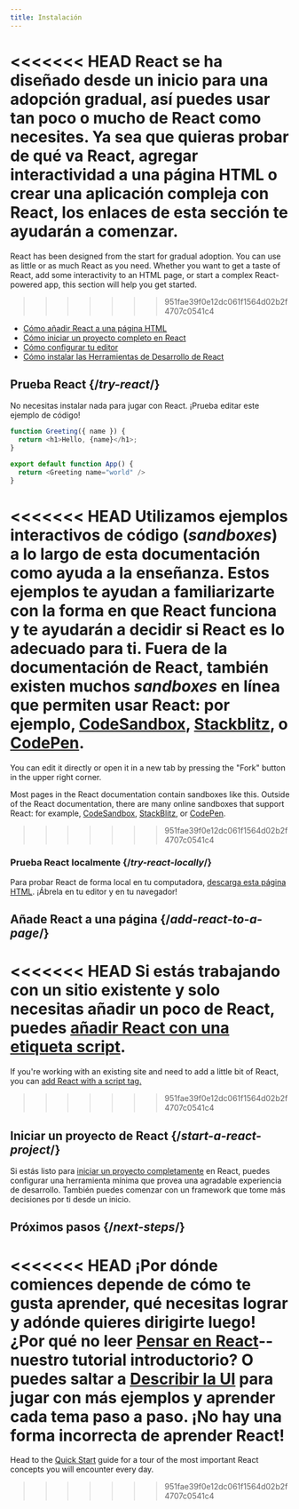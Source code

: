 ```yaml
---
title: Instalación
---
```


<Intro>

<<<<<<< HEAD
React se ha diseñado desde un inicio para una adopción gradual, así puedes usar tan poco o mucho de React como necesites. Ya sea que quieras probar de qué va React, agregar interactividad a una página HTML o crear una aplicación compleja con React, los enlaces de esta sección te ayudarán a comenzar.
=======
React has been designed from the start for gradual adoption. You can use as little or as much React as you need. Whether you want to get a taste of React, add some interactivity to an HTML page, or start a complex React-powered app, this section will help you get started.
>>>>>>> 951fae39f0e12dc061f1564d02b2f4707c0541c4

</Intro>

<YouWillLearn isChapter={true}>

* [Cómo añadir React a una página HTML](/learn/add-react-to-a-website)
* [Cómo iniciar un proyecto completo en React](/learn/start-a-new-react-project)
* [Cómo configurar tu editor](/learn/editor-setup)
* [Cómo instalar las Herramientas de Desarrollo de React](/learn/react-developer-tools)

</YouWillLearn>

## Prueba React {/*try-react*/}

No necesitas instalar nada para jugar con React. ¡Prueba editar este ejemplo de código!

<Sandpack>

```js
function Greeting({ name }) {
  return <h1>Hello, {name}</h1>;
}

export default function App() {
  return <Greeting name="world" />
}
```

</Sandpack>

<<<<<<< HEAD
Utilizamos ejemplos interactivos de código (*sandboxes*) a lo largo de esta documentación como ayuda a la enseñanza. Estos ejemplos te ayudan a familiarizarte con la forma en que React funciona y te ayudarán a decidir si React es lo adecuado para ti. Fuera de la documentación de React, también existen muchos *sandboxes* en línea que permiten usar React: por ejemplo, [CodeSandbox](https://codesandbox.io/s/new), [Stackblitz](https://stackblitz.com/fork/react), o [CodePen](
https://codepen.io/pen/?template=wvdqJJm).
=======
You can edit it directly or open it in a new tab by pressing the "Fork" button in the upper right corner.

Most pages in the React documentation contain sandboxes like this. Outside of the React documentation, there are many online sandboxes that support React: for example, [CodeSandbox](https://codesandbox.io/s/new), [StackBlitz](https://stackblitz.com/fork/react), or [CodePen](https://codepen.io/pen?&editors=0010&layout=left&prefill_data_id=3f4569d1-1b11-4bce-bd46-89090eed5ddb).
>>>>>>> 951fae39f0e12dc061f1564d02b2f4707c0541c4

### Prueba React localmente {/*try-react-locally*/}

Para probar React de forma local en tu computadora, [descarga esta página HTML](https://raw.githubusercontent.com/reactjs/reactjs.org/main/static/html/single-file-example.html). ¡Ábrela en tu editor y en tu navegador!

## Añade React a una página {/*add-react-to-a-page*/}

<<<<<<< HEAD
Si estás trabajando con un sitio existente y solo necesitas añadir un poco de React, puedes [añadir React con una etiqueta script](/learn/add-react-to-a-website).
=======
If you're working with an existing site and need to add a little bit of React, you can [add React with a script tag.](/learn/add-react-to-a-website)
>>>>>>> 951fae39f0e12dc061f1564d02b2f4707c0541c4

## Iniciar un proyecto de React {/*start-a-react-project*/}

Si estás listo para [iniciar un proyecto completamente](/learn/start-a-new-react-project) en React, puedes configurar una herramienta mínima que provea una agradable experiencia de desarrollo. También puedes comenzar con un framework que tome más decisiones por ti desde un inicio.

## Próximos pasos {/*next-steps*/}

<<<<<<< HEAD
¡Por dónde comiences depende de cómo te gusta aprender, qué necesitas lograr y adónde quieres dirigirte luego! ¿Por qué no leer [Pensar en React](/learn/thinking-in-react)--nuestro tutorial introductorio? O puedes saltar a [Describir la UI](/learn/describing-the-ui) para jugar con más ejemplos y aprender cada tema paso a paso. ¡No hay una forma incorrecta de aprender React!
=======
Head to the [Quick Start](/learn) guide for a tour of the most important React concepts you will encounter every day.

>>>>>>> 951fae39f0e12dc061f1564d02b2f4707c0541c4
